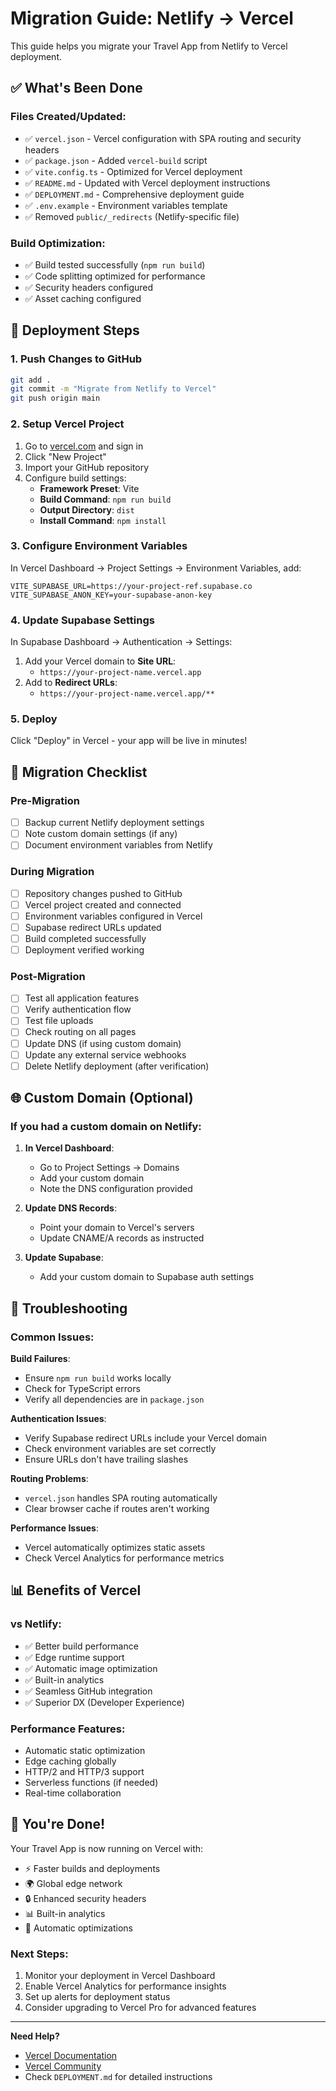 # Migration Guide: Netlify → Vercel

This guide helps you migrate your Travel App from Netlify to Vercel deployment.

## ✅ What's Been Done

### Files Created/Updated:
- ✅ `vercel.json` - Vercel configuration with SPA routing and security headers
- ✅ `package.json` - Added `vercel-build` script
- ✅ `vite.config.ts` - Optimized for Vercel deployment
- ✅ `README.md` - Updated with Vercel deployment instructions
- ✅ `DEPLOYMENT.md` - Comprehensive deployment guide
- ✅ `.env.example` - Environment variables template
- ✅ Removed `public/_redirects` (Netlify-specific file)

### Build Optimization:
- ✅ Build tested successfully (`npm run build`)
- ✅ Code splitting optimized for performance
- ✅ Security headers configured
- ✅ Asset caching configured

## 🚀 Deployment Steps

### 1. Push Changes to GitHub
```bash
git add .
git commit -m "Migrate from Netlify to Vercel"
git push origin main
```

### 2. Setup Vercel Project
1. Go to [vercel.com](https://vercel.com) and sign in
2. Click "New Project"
3. Import your GitHub repository
4. Configure build settings:
   - **Framework Preset**: Vite
   - **Build Command**: `npm run build`
   - **Output Directory**: `dist`
   - **Install Command**: `npm install`

### 3. Configure Environment Variables
In Vercel Dashboard → Project Settings → Environment Variables, add:
```
VITE_SUPABASE_URL=https://your-project-ref.supabase.co
VITE_SUPABASE_ANON_KEY=your-supabase-anon-key
```

### 4. Update Supabase Settings
In Supabase Dashboard → Authentication → Settings:
1. Add your Vercel domain to **Site URL**:
   - `https://your-project-name.vercel.app`
2. Add to **Redirect URLs**:
   - `https://your-project-name.vercel.app/**`

### 5. Deploy
Click "Deploy" in Vercel - your app will be live in minutes!

## 🔄 Migration Checklist

### Pre-Migration
- [ ] Backup current Netlify deployment settings
- [ ] Note custom domain settings (if any)
- [ ] Document environment variables from Netlify

### During Migration
- [ ] Repository changes pushed to GitHub
- [ ] Vercel project created and connected
- [ ] Environment variables configured in Vercel
- [ ] Supabase redirect URLs updated
- [ ] Build completed successfully
- [ ] Deployment verified working

### Post-Migration
- [ ] Test all application features
- [ ] Verify authentication flow
- [ ] Test file uploads
- [ ] Check routing on all pages
- [ ] Update DNS (if using custom domain)
- [ ] Update any external service webhooks
- [ ] Delete Netlify deployment (after verification)

## 🌐 Custom Domain (Optional)

### If you had a custom domain on Netlify:

1. **In Vercel Dashboard**:
   - Go to Project Settings → Domains
   - Add your custom domain
   - Note the DNS configuration provided

2. **Update DNS Records**:
   - Point your domain to Vercel's servers
   - Update CNAME/A records as instructed

3. **Update Supabase**:
   - Add your custom domain to Supabase auth settings

## 🐛 Troubleshooting

### Common Issues:

**Build Failures**:
- Ensure `npm run build` works locally
- Check for TypeScript errors
- Verify all dependencies are in `package.json`

**Authentication Issues**:
- Verify Supabase redirect URLs include your Vercel domain
- Check environment variables are set correctly
- Ensure URLs don't have trailing slashes

**Routing Problems**:
- `vercel.json` handles SPA routing automatically
- Clear browser cache if routes aren't working

**Performance Issues**:
- Vercel automatically optimizes static assets
- Check Vercel Analytics for performance metrics

## 📊 Benefits of Vercel

### vs Netlify:
- ✅ Better build performance
- ✅ Edge runtime support
- ✅ Automatic image optimization
- ✅ Built-in analytics
- ✅ Seamless GitHub integration
- ✅ Superior DX (Developer Experience)

### Performance Features:
- Automatic static optimization
- Edge caching globally
- HTTP/2 and HTTP/3 support
- Serverless functions (if needed)
- Real-time collaboration

## 🎉 You're Done!

Your Travel App is now running on Vercel with:
- ⚡ Faster builds and deployments
- 🌍 Global edge network
- 🔒 Enhanced security headers
- 📊 Built-in analytics
- 🚀 Automatic optimizations

### Next Steps:
1. Monitor your deployment in Vercel Dashboard
2. Enable Vercel Analytics for performance insights
3. Set up alerts for deployment status
4. Consider upgrading to Vercel Pro for advanced features

---

**Need Help?**
- [Vercel Documentation](https://vercel.com/docs)
- [Vercel Community](https://github.com/vercel/vercel/discussions)
- Check `DEPLOYMENT.md` for detailed instructions 